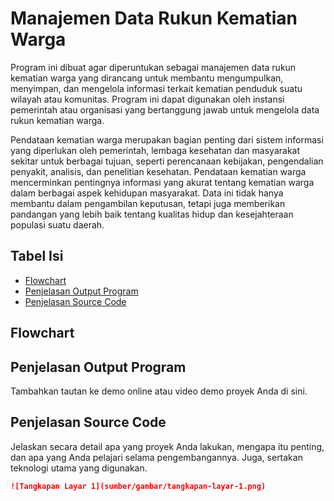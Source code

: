 # Manajemen Data Rukun Kematian Warga

Program ini dibuat agar diperuntukan sebagai manajemen data rukun kematian warga yang dirancang untuk membantu mengumpulkan, menyimpan, dan mengelola informasi terkait kematian penduduk suatu wilayah atau komunitas. Program ini dapat digunakan oleh instansi pemerintah atau organisasi yang bertanggung jawab untuk mengelola data rukun kematian warga.

Pendataan kematian warga merupakan bagian penting dari sistem informasi yang diperlukan oleh pemerintah, lembaga kesehatan dan masyarakat sekitar untuk berbagai tujuan, seperti perencanaan kebijakan, pengendalian penyakit, analisis, dan penelitian kesehatan. Pendataan kematian warga mencerminkan pentingnya informasi yang akurat tentang kematian warga dalam berbagai aspek kehidupan masyarakat. Data ini tidak hanya membantu dalam pengambilan keputusan, tetapi juga memberikan pandangan yang lebih baik tentang kualitas hidup dan kesejahteraan populasi suatu daerah. 

## Tabel Isi

- [Flowchart](#flowchart)
- [Penjelasan Output Program](#penjelasan-output-program)
- [Penjelasan Source Code](#penjelasan-source-code)

## Flowchart

## Penjelasan Output Program

Tambahkan tautan ke demo online atau video demo proyek Anda di sini.

## Penjelasan Source Code

Jelaskan secara detail apa yang proyek Anda lakukan, mengapa itu penting, dan apa yang Anda pelajari selama pengembangannya. Juga, sertakan teknologi utama yang digunakan.



```markdown
![Tangkapan Layar 1](sumber/gambar/tangkapan-layar-1.png)

